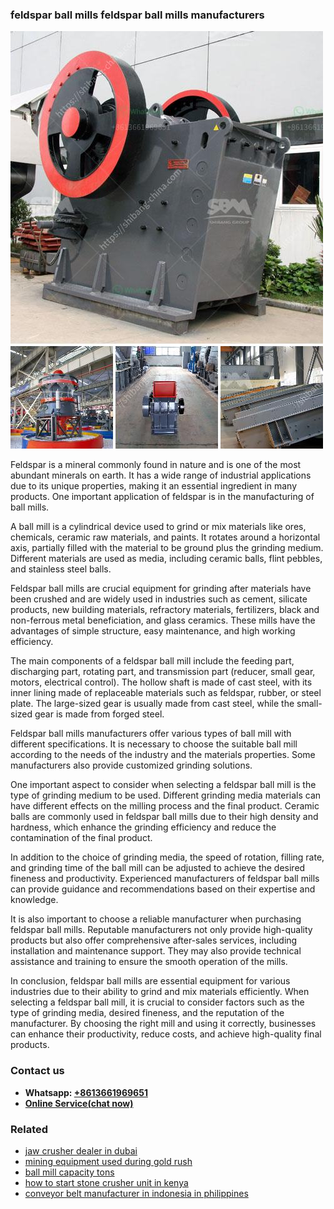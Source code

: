 <h3>feldspar ball mills feldspar ball mills manufacturers</h3><img src='1702953218.jpg' alt=''><p>Feldspar is a mineral commonly found in nature and is one of the most abundant minerals on earth. It has a wide range of industrial applications due to its unique properties, making it an essential ingredient in many products. One important application of feldspar is in the manufacturing of ball mills.</p><p>A ball mill is a cylindrical device used to grind or mix materials like ores, chemicals, ceramic raw materials, and paints. It rotates around a horizontal axis, partially filled with the material to be ground plus the grinding medium. Different materials are used as media, including ceramic balls, flint pebbles, and stainless steel balls.</p><p>Feldspar ball mills are crucial equipment for grinding after materials have been crushed and are widely used in industries such as cement, silicate products, new building materials, refractory materials, fertilizers, black and non-ferrous metal beneficiation, and glass ceramics. These mills have the advantages of simple structure, easy maintenance, and high working efficiency.</p><p>The main components of a feldspar ball mill include the feeding part, discharging part, rotating part, and transmission part (reducer, small gear, motors, electrical control). The hollow shaft is made of cast steel, with its inner lining made of replaceable materials such as feldspar, rubber, or steel plate. The large-sized gear is usually made from cast steel, while the small-sized gear is made from forged steel.</p><p>Feldspar ball mills manufacturers offer various types of ball mill with different specifications. It is necessary to choose the suitable ball mill according to the needs of the industry and the materials properties. Some manufacturers also provide customized grinding solutions.</p><p>One important aspect to consider when selecting a feldspar ball mill is the type of grinding medium to be used. Different grinding media materials can have different effects on the milling process and the final product. Ceramic balls are commonly used in feldspar ball mills due to their high density and hardness, which enhance the grinding efficiency and reduce the contamination of the final product.</p><p>In addition to the choice of grinding media, the speed of rotation, filling rate, and grinding time of the ball mill can be adjusted to achieve the desired fineness and productivity. Experienced manufacturers of feldspar ball mills can provide guidance and recommendations based on their expertise and knowledge.</p><p>It is also important to choose a reliable manufacturer when purchasing feldspar ball mills. Reputable manufacturers not only provide high-quality products but also offer comprehensive after-sales services, including installation and maintenance support. They may also provide technical assistance and training to ensure the smooth operation of the mills.</p><p>In conclusion, feldspar ball mills are essential equipment for various industries due to their ability to grind and mix materials efficiently. When selecting a feldspar ball mill, it is crucial to consider factors such as the type of grinding media, desired fineness, and the reputation of the manufacturer. By choosing the right mill and using it correctly, businesses can enhance their productivity, reduce costs, and achieve high-quality final products.</p><h3>Contact us</h3><ul><li><strong>Whatsapp:&nbsp;<a href="https://wa.me/8613661969651">+8613661969651</a></strong></li><li><a href="https://swt.shibang-china.com/?git&amp;zhl&amp;feldspar ball mills feldspar ball mills manufacturers"><strong>Online Service(chat now)</strong></a></li></ul><h3>Related</h3><ul><li><a href='jaw crusher dealer in dubai.md'>jaw crusher dealer in dubai</a></li><li><a href='mining equipment used during gold rush.md'>mining equipment used during gold rush</a></li><li><a href='ball mill capacity tons.md'>ball mill capacity tons</a></li><li><a href='how to start stone crusher unit in kenya.md'>how to start stone crusher unit in kenya</a></li><li><a href='conveyor belt manufacturer in indonesia in philippines.md'>conveyor belt manufacturer in indonesia in philippines</a></li></ul>